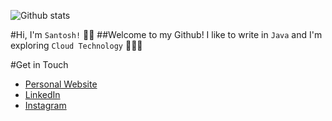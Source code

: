 ![Github stats](https://github-readme-stats.vercel.app/api?username=santoshmsahani)

#Hi, I'm `Santosh!` 👋🏻
##Welcome to my Github! I like to write in `Java` and I'm exploring `Cloud Technology` 👨🏻‍💻

#Get in Touch
* [Personal Website](https://santoshsahani.me/ "Personal Website")
* [LinkedIn](https://www.linkedin.com/in/santoshsahani/ "LinkedIn")
* [Instagram](https://www.instagram.com/iamsahani.s/ "Instagram")




